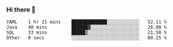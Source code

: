 ### Hi there 👋


<!--START_SECTION:waka-->

```text
YAML    1 hr 21 mins    █████████████░░░░░░░░░░░░   52.11 %
Java    40 mins         ██████▓░░░░░░░░░░░░░░░░░░   26.00 %
SQL     33 mins         █████▒░░░░░░░░░░░░░░░░░░░   21.58 %
Other   0 secs          ░░░░░░░░░░░░░░░░░░░░░░░░░   00.25 %
```

<!--END_SECTION:waka-->

<!--
**ssrahul96/ssrahul96** is a ✨ _special_ ✨ repository because its `README.md` (this file) appears on your GitHub profile.

Here are some ideas to get you started:

- 🔭 I’m currently working on ...
- 🌱 I’m currently learning ...
- 👯 I’m looking to collaborate on ...
- 🤔 I’m looking for help with ...
- 💬 Ask me about ...
- 📫 How to reach me: ...
- 😄 Pronouns: ...
- ⚡ Fun fact: ...
-->
